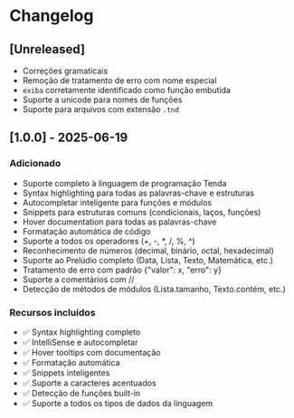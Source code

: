 # Changelog

## [Unreleased]

- Correções gramaticais
- Remoção de tratamento de erro com nome especial
- `exiba` corretamente identificado como função embutida
- Suporte a unicode para nomes de funções
- Suporte para arquivos com extensão `.tnd`

## [1.0.0] - 2025-06-19

### Adicionado

- Suporte completo à linguagem de programação Tenda
- Syntax highlighting para todas as palavras-chave e estruturas
- Autocompletar inteligente para funções e módulos
- Snippets para estruturas comuns (condicionais, laços, funções)
- Hover documentation para todas as palavras-chave
- Formatação automática de código
- Suporte a todos os operadores (+, -, \*, /, %, ^)
- Reconhecimento de números (decimal, binário, octal, hexadecimal)
- Suporte ao Prelúdio completo (Data, Lista, Texto, Matemática, etc.)
- Tratamento de erro com padrão {"valor": x, "erro": y}
- Suporte a comentários com //
- Detecção de métodos de módulos (Lista.tamanho, Texto.contém, etc.)

### Recursos incluídos

- ✅ Syntax highlighting completo
- ✅ IntelliSense e autocompletar
- ✅ Hover tooltips com documentação
- ✅ Formatação automática
- ✅ Snippets inteligentes
- ✅ Suporte a caracteres acentuados
- ✅ Detecção de funções built-in
- ✅ Suporte a todos os tipos de dados da linguagem
